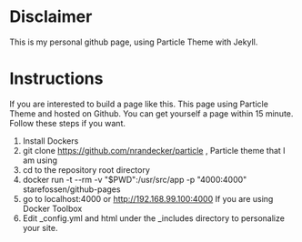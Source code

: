 #  Disclaimer

This is my personal github page, using Particle Theme with Jekyll.

# Instructions

If you are interested to build a page like this. This page using Particle Theme and hosted on Github. You can get yourself a page within 15 minute. Follow these steps if you want.

1. Install Dockers
2. git clone https://github.com/nrandecker/particle , Particle theme that I am using 
3. cd to the repository root directory
4. 	docker run -t --rm -v "$PWD":/usr/src/app -p "4000:4000" starefossen/github-pages
5. go to localhost:4000 or http://192.168.99.100:4000	If you are using Docker Toolbox
6. Edit _config.yml and html under the _includes directory to personalize your site.
